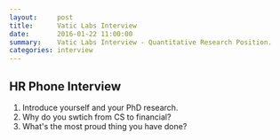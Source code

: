 ```yaml
---
layout:     post
title:      Vatic Labs Interview
date:       2016-01-22 11:00:00
summary:    Vatic Labs Interview - Quantitative Research Position.
categories: interview 
---
```



## HR Phone Interview

1. Introduce yourself and your PhD research.
2. Why do you swtich from CS to financial?
3. What's the most proud thing you have done?